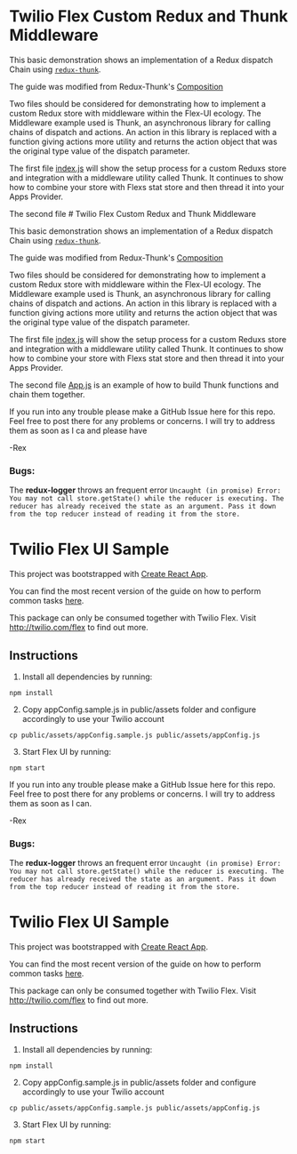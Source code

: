 # Twilio Flex Custom Redux and Thunk Middleware

This basic demonstration shows an implementation of a Redux dispatch Chain using [`redux-thunk`](https://github.com/reduxjs/redux-thunk).

The guide was modified from Redux-Thunk's [Composition](https://github.com/reduxjs/redux-thunk#composition)

Two files should be considered for demonstrating how to implement a custom Redux store with middleware within the Flex-UI ecology. The Middleware example used is Thunk, an asynchronous library for calling chains of dispatch and actions. An action in this library is replaced with a function giving actions more utility and returns the action object that was the original type value of the dispatch parameter.

The first file [index.js](https://github.com/rbeatie/ReFlexThunk/blob/master/src/index.js) will show the setup process for a custom Reduxs store and integration with a middleware utility called Thunk. It continues to show how to combine your store
with Flexs stat store and then thread it into your Apps Provider.

The second file # Twilio Flex Custom Redux and Thunk Middleware

This basic demonstration shows an implementation of a Redux dispatch Chain using [`redux-thunk`](https://github.com/reduxjs/redux-thunk).

The guide was modified from Redux-Thunk's [Composition](https://github.com/reduxjs/redux-thunk#composition)

Two files should be considered for demonstrating how to implement a custom Redux store with middleware within the Flex-UI ecology. The Middleware example used is Thunk, an asynchronous library for calling chains of dispatch and actions. An action in this library is replaced with a function giving actions more utility and returns the action object that was the original type value of the dispatch parameter.

The first file [index.js](https://github.com/rbeatie/ReFlexThunk/blob/master/src/index.js) will show the setup process for a custom Reduxs store and integration with a middleware utility called Thunk. It continues to show how to combine your store
with Flexs stat store and then thread it into your Apps Provider.

The second file [App.js](https://github.com/rbeatie/ReFlexThunk/blob/master/src/App.js) is an example of how to build Thunk functions and chain them together.

If you run into any trouble please make a GitHub Issue here for this repo. Feel free to post there for any problems or concerns. I will try to address them as soon as I ca and please have 

-Rex


### Bugs: 

The **redux-logger** throws an frequent error `Uncaught (in promise) Error: You may not call store.getState() while the reducer is executing. The reducer has already received the state as an argument. Pass it down from the top reducer instead of reading it from the store.`

# Twilio Flex UI Sample

This project was bootstrapped with [Create React App](https://github.com/facebookincubator/create-react-app).

You can find the most recent version of the guide on how to perform common tasks [here](https://github.com/facebookincubator/create-react-app/blob/master/packages/react-scripts/template/README.md).

This package can only be consumed together with Twilio Flex. Visit http://twilio.com/flex to find out more.

## Instructions

1. Install all dependencies by running:
```
npm install
```
2. Copy appConfig.sample.js in public/assets folder and configure accordingly to use your Twilio account
```
cp public/assets/appConfig.sample.js public/assets/appConfig.js
```
3. Start Flex UI by running:
```
npm start
```

If you run into any trouble please make a GitHub Issue here for this repo. Feel free to post there for any problems or concerns. I will try to address them as soon as I can.

-Rex


### Bugs: 

The **redux-logger** throws an frequent error `Uncaught (in promise) Error: You may not call store.getState() while the reducer is executing. The reducer has already received the state as an argument. Pass it down from the top reducer instead of reading it from the store.`

# Twilio Flex UI Sample

This project was bootstrapped with [Create React App](https://github.com/facebookincubator/create-react-app).

You can find the most recent version of the guide on how to perform common tasks [here](https://github.com/facebookincubator/create-react-app/blob/master/packages/react-scripts/template/README.md).

This package can only be consumed together with Twilio Flex. Visit http://twilio.com/flex to find out more.

## Instructions

1. Install all dependencies by running:
```
npm install
```
2. Copy appConfig.sample.js in public/assets folder and configure accordingly to use your Twilio account
```
cp public/assets/appConfig.sample.js public/assets/appConfig.js
```
3. Start Flex UI by running:
```
npm start
```
